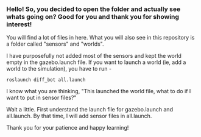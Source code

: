 ### Hello! So, you decided to open the folder and actually see whats going on? Good for you and thank you for showing interest!

You will find a lot of files in here. What you will also see in this repository is a folder called "sensors" and "worlds".

I have purposefully not added most of the sensors and kept the world empty in the gazebo.launch file. 
If you want to launch a world (ie, add a world to the simulation), you have to run -
```
roslaunch diff_bot all.launch
```

I know what you are thinking, "This launched the world file, what to do if I want to put in sensor files?"

Wait a little. First understand the launch file for gazebo.launch and all.launch. By that time, I will add sensor files in all.launch. 

Thank you for your patience and happy learning!
